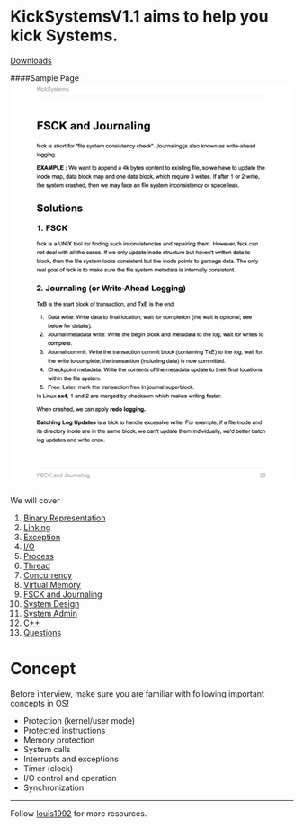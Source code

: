 KickSystems**V1.1** aims to help you kick Systems.
=======

[Downloads](https://www.gitbook.com/download/pdf/book/gzc/kicksystems)

####Sample Page
![](./images/1.png)

We will cover

1. [Binary Representation](./binary_representation.md)
2. [Linking](./linking.md)
3. [Exception](./exception.md)
4. [I/O](./io.md)
5. [Process](./process.md)
6. [Thread](./thread.md)
7. [Concurrency](./concurrency.md)
8. [Virtual Memory](virtual_memory.md)
9. [FSCK and Journaling](./fsck_and_journaling.md)
10. [System Design](./system_design.md)
11. [System Admin](./system_admin.md)
12. [C++](./c++.md)
13. [Questions](./100_questions_in_os.md)


# Concept

Before interview, make sure you are familiar with following important concepts in OS!

* Protection (kernel/user mode)
* Protected instructions
* Memory protection
* System calls
* Interrupts and exceptions
* Timer (clock)
* I/O control and operation
* Synchronization

***
Follow [louis1992](https://github.com/gzc) for more resources.